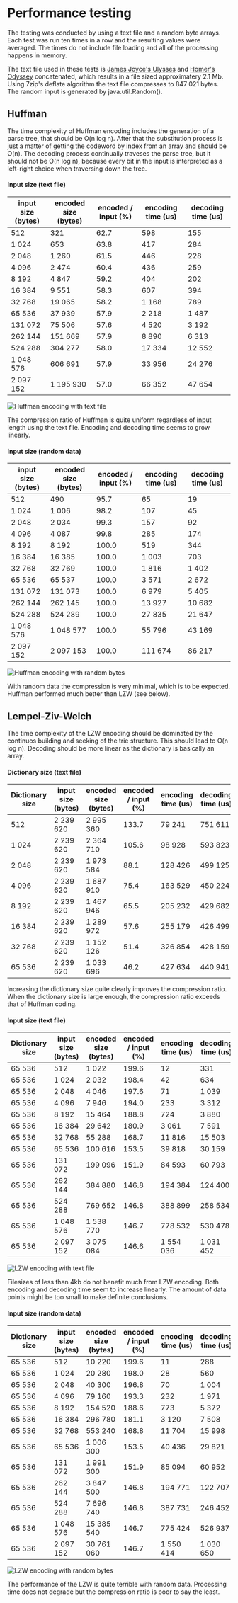# Performance testing
The testing was conducted by using a text file and a random byte arrays. Each test was run ten times in a row and the resulting values were averaged. The times do not include file loading and all of the processing happens in memory.

The text file used in these tests is [James Joyce's Ulysses](http://www.gutenberg.org/files/4300/4300-h/4300-h.htm) and [Homer's Odyssey](https://www.gutenberg.org/files/1727/1727-h/1727-h.htm) concatenated, which results in a file sized approximatery 2.1 Mb. Using 7zip's deflate algorithm the text file compresses to 847 021 bytes. The random input is generated by java.util.Random().


## Huffman

The time complexity of Huffman encoding includes the generation of a parse tree, that should be O(n log n). After that the substitution process is just a matter of getting the codeword by index from an array and should be O(n). The decoding process continually traveses the parse tree, but it should not be O(n log n), because every bit in the input is interpreted as a left-right choice when traversing down the tree.

#### Input size (text file)

| input size (bytes) | encoded size (bytes) | encoded / input (%) | encoding time (us) | decoding time (us) |
|---|---|---|---|---|
| 512 | 321 | 62.7 | 598 | 155 |
| 1 024 | 653 | 63.8 | 417 | 284 |
| 2 048 | 1 260 | 61.5 | 446 | 228 |
| 4 096 | 2 474 | 60.4 | 436 | 259 |
| 8 192 | 4 847 | 59.2 | 404 | 202 |
| 16 384 | 9 551 | 58.3 | 607 | 394 |
| 32 768 | 19 065 | 58.2 | 1 168 | 789 |
| 65 536 | 37 939 | 57.9 | 2 218 | 1 487 |
| 131 072 | 75 506 | 57.6 | 4 520 | 3 192 |
| 262 144 | 151 669 | 57.9 | 8 890 | 6 313 |
| 524 288 | 304 277 | 58.0 | 17 334 | 12 552 |
| 1 048 576 | 606 691 | 57.9 | 33 956 | 24 276 |
| 2 097 152 | 1 195 930 | 57.0 | 66 352 | 47 654 |

![Huffman encoding with text file](graph/huffman_text.png)

The compression ratio of Huffman is quite uniform regardless of input length using the text file. Encoding and decoding time seems to grow linearly.

#### Input size (random data)

| input size (bytes) | encoded size (bytes) | encoded / input (%) | encoding time (us) | decoding time (us) |
|---|---|---|---|---|
| 512 | 490 | 95.7 | 65 | 19 |
| 1 024 | 1 006 | 98.2 | 107 | 45 |
| 2 048 | 2 034 | 99.3 | 157 | 92 |
| 4 096 | 4 087 | 99.8 | 285 | 174 |
| 8 192 | 8 192 | 100.0 | 519 | 344 |
| 16 384 | 16 385 | 100.0 | 1 003 | 703 |
| 32 768 | 32 769 | 100.0 | 1 816 | 1 402 |
| 65 536 | 65 537 | 100.0 | 3 571 | 2 672 |
| 131 072 | 131 073 | 100.0 | 6 979 | 5 405 |
| 262 144 | 262 145 | 100.0 | 13 927 | 10 682 |
| 524 288 | 524 289 | 100.0 | 27 835 | 21 647 |
| 1 048 576 | 1 048 577 | 100.0 | 55 796 | 43 169 |
| 2 097 152 | 2 097 153 | 100.0 | 111 674 | 86 217 |

![Huffman encoding with random bytes](graph/huffman_rand.png)

 With random data the compression is very minimal, which is to be expected. Huffman performed much better than LZW (see below).


## Lempel-Ziv-Welch

The time complexity of the LZW encoding should be dominated by the continuos building and seeking of the trie structure. This should lead to O(n log n). Decoding should be more linear as the dictionary is basically an array.

#### Dictionary size (text file)

| Dictionary size | input size (bytes) | encoded size (bytes) | encoded / input (%) | encoding time (us) | decoding time (us) |
|---|---|---|---|---|---|
| 512 | 2 239 620 | 2 995 360 | 133.7 | 79 241 | 751 611 |
| 1 024 | 2 239 620 | 2 364 710 | 105.6 | 98 928 | 593 823 |
| 2 048 | 2 239 620 | 1 973 584 | 88.1 | 128 426 | 499 125 |
| 4 096 | 2 239 620 | 1 687 910 | 75.4 | 163 529 | 450 224 |
| 8 192 | 2 239 620 | 1 467 946 | 65.5 | 205 232 | 429 682 |
| 16 384 | 2 239 620 | 1 289 972 | 57.6 | 255 179 | 426 499 |
| 32 768 | 2 239 620 | 1 152 126 | 51.4 | 326 854 | 428 159 |
| 65 536 | 2 239 620 | 1 033 696 | 46.2 | 427 634 | 440 941 |

Increasing the dictionary size quite clearly improves the compression ratio. When the dictionary size is large enough, the compression ratio exceeds that of Huffman coding.

#### Input size (text file)

| Dictionary size | input size (bytes) | encoded size (bytes) | encoded / input (%) | encoding time (us) | decoding time (us) |
|---|---|---|---|---|---|
| 65 536 | 512 | 1 022 | 199.6 | 12 | 331 |
| 65 536 | 1 024 | 2 032 | 198.4 | 42 | 634 |
| 65 536 | 2 048 | 4 046 | 197.6 | 71 | 1 039 |
| 65 536 | 4 096 | 7 946 | 194.0 | 233 | 3 312 |
| 65 536 | 8 192 | 15 464 | 188.8 | 724 | 3 880 |
| 65 536 | 16 384 | 29 642 | 180.9 | 3 061 | 7 591 |
| 65 536 | 32 768 | 55 288 | 168.7 | 11 816 | 15 503 |
| 65 536 | 65 536 | 100 616 | 153.5 | 39 818 | 30 159 |
| 65 536 | 131 072 | 199 096 | 151.9 | 84 593 | 60 793 |
| 65 536 | 262 144 | 384 880 | 146.8 | 194 384 | 124 400 |
| 65 536 | 524 288 | 769 652 | 146.8 | 388 899 | 258 534 |
| 65 536 | 1 048 576 | 1 538 770 | 146.7 | 778 532 | 530 478 |
| 65 536 | 2 097 152 | 3 075 084 | 146.6 | 1 554 036 | 1 031 452 |

![LZW encoding with text file](graph/lzw_text.png)

Filesizes of less than 4kb do not benefit much from LZW encoding. Both encoding and decoding time seem to increase linearly. The amount of data points might be too small to make definite conclusions.

#### Input size (random data)

| Dictionary size | input size (bytes) | encoded size (bytes) | encoded / input (%) | encoding time (us) | decoding time (us) |
|---|---|---|---|---|---|
| 65 536 | 512 | 10 220 | 199.6 | 11 | 288 |
| 65 536 | 1 024 | 20 280 | 198.0 | 28 | 560 |
| 65 536 | 2 048 | 40 300 | 196.8 | 70 | 1 004 |
| 65 536 | 4 096 | 79 160 | 193.3 | 232 | 1 971 |
| 65 536 | 8 192 | 154 520 | 188.6 | 773 | 5 372 |
| 65 536 | 16 384 | 296 780 | 181.1 | 3 120 | 7 508 |
| 65 536 | 32 768 | 553 240 | 168.8 | 11 704 | 15 998 |
| 65 536 | 65 536 | 1 006 300 | 153.5 | 40 436 | 29 821 |
| 65 536 | 131 072 | 1 991 300 | 151.9 | 85 094 | 60 952 |
| 65 536 | 262 144 | 3 847 500 | 146.8 | 194 771 | 122 707 |
| 65 536 | 524 288 | 7 696 740 | 146.8 | 387 731 | 246 452 |
| 65 536 | 1 048 576 | 15 385 540 | 146.7 | 775 424 | 526 937 |
| 65 536 | 2 097 152 | 30 761 060 | 146.7 | 1 550 414 | 1 030 650 |

![LZW encoding with random bytes](graph/lzw_rand.png)

The performance of the LZW is quite terrible with random data. Processing time does not degrade but the compression ratio is poor to say the least.
